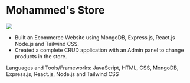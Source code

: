 # Mohammed's Store 


<img src="https://www.dropbox.com/scl/fi/i7hblkxcseud54rct9bl4/MohammedStore.gif-20-37-30-489.gif?rlkey=juwb199hynw62pjtak00z1erj&dl=0">

- Built an Ecommerce Website using MongoDB, Express.js, React.js Node.js and Tailwind CSS. 
- Created a complete CRUD application with an Admin panel to change products in the store.

Languages and Tools/Frameworks: JavaScript, HTML, CSS, MongoDB, Express.js, React.js, Node.js and Tailwind CSS
